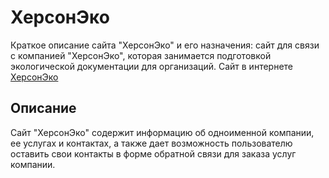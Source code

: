# ХерсонЭко

Краткое описание сайта "ХерсонЭко" и его назначения: сайт для связи с компанией "ХерсонЭко", которая занимается подготовкой экологической документации для организаций.
Сайт в интернете [ХерсонЭко](http://www.hersoneco.ru)

## Описание

Сайт "ХерсонЭко" содержит информацию об одноименной компании, ее услугах и контактах, а также дает возможность пользователю оставить свои контакты в форме обратной связи для заказа услуг компании.
